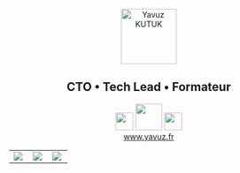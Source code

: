 <p align="center">
 <img width="100px" src="https://www.yavuz.fr/assets/images/logo.png" align="center" alt="Yavuz KUTUK" />
 <h2 align="center">CTO • Tech Lead • Formateur</h2>
 
<p align="center"><a href="https://twitter.com/yavuzkutuk?lang=fr" target="_blank"><img src="https://www.yavuz.fr/assets/images/twitter-icon_24x24.png" width="32px"  /></a> <a href="https://drylead.agency" target="_blank"><img  src="https://www.yavuz.fr/assets/images/logo.png" width="48px" /></a> <a href="https://www.linkedin.com/in/yavuzkutuk/" target="_blank"><img src="https://www.yavuz.fr/assets/images/linkedin-icon_24x24.png" width="32px"  /></a>
<br/> <a href="https://www.yavuz.fr" target="_blank">www.yavuz.fr</a>
</p>

| | | |
| :--: | :--: | :--: |
| <img align="left" src="https://github-readme-stats.vercel.app/api/pin/?username=yavuzkutuk&repo=github-readme-stats" /> | <img align="left" src="https://github-readme-stats.vercel.app/api/?username=yavuzkutuk&show_icons=true&hide=contribs,prs&cache_seconds=86400&theme=chartreuse-dark" /> | <img align="left" src="https://github-readme-stats.vercel.app/api/top-langs/?username=yavuzkutuk&layout=compact" /> |
